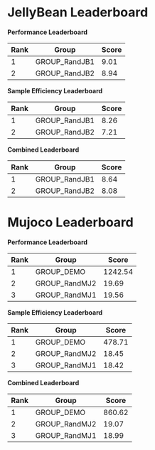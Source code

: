 # JellyBean Leaderboard

**Performance Leaderboard**

|Rank      |Group     |Score     |
|----------|----------|----------|
|1      |GROUP_RandJB1     |9.01     |
|2      |GROUP_RandJB2     |8.94     |


**Sample Efficiency Leaderboard**

|Rank      |Group     |Score     |
|----------|----------|----------|
|1      |GROUP_RandJB1     |8.26     |
|2      |GROUP_RandJB2     |7.21     |


**Combined Leaderboard**

|Rank      |Group     |Score     |
|----------|----------|----------|
|1      |GROUP_RandJB1     |8.64     |
|2      |GROUP_RandJB2     |8.08     |


# Mujoco Leaderboard

**Performance Leaderboard**

|Rank      |Group     |Score     |
|----------|----------|----------|
|1      |GROUP_DEMO     |1242.54     |
|2      |GROUP_RandMJ2     |19.69     |
|3      |GROUP_RandMJ1     |19.56     |


**Sample Efficiency Leaderboard**

|Rank      |Group     |Score     |
|----------|----------|----------|
|1      |GROUP_DEMO     |478.71     |
|2      |GROUP_RandMJ2     |18.45     |
|3      |GROUP_RandMJ1     |18.42     |


**Combined Leaderboard**

|Rank      |Group     |Score     |
|----------|----------|----------|
|1      |GROUP_DEMO     |860.62     |
|2      |GROUP_RandMJ2     |19.07     |
|3      |GROUP_RandMJ1     |18.99     |


